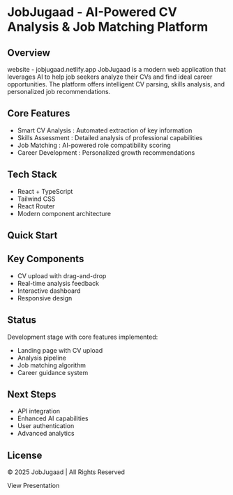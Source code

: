 # JobJugaad - AI-Powered CV Analysis & Job Matching Platform
## Overview
website - jobjugaad.netlify.app
JobJugaad is a modern web application that leverages AI to help job seekers analyze their CVs and find ideal career opportunities. The platform offers intelligent CV parsing, skills analysis, and personalized job recommendations.

## Core Features
- Smart CV Analysis : Automated extraction of key information
- Skills Assessment : Detailed analysis of professional capabilities
- Job Matching : AI-powered role compatibility scoring
- Career Development : Personalized growth recommendations
## Tech Stack
- React + TypeScript
- Tailwind CSS
- React Router
- Modern component architecture
## Quick Start
## Key Components
- CV upload with drag-and-drop
- Real-time analysis feedback
- Interactive dashboard
- Responsive design
## Status
Development stage with core features implemented:

- Landing page with CV upload
- Analysis pipeline
- Job matching algorithm
- Career guidance system
## Next Steps
- API integration
- Enhanced AI capabilities
- User authentication
- Advanced analytics
## License
© 2025 JobJugaad | All Rights Reserved

View Presentation

